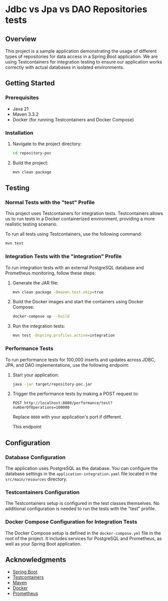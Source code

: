 # Jdbc vs Jpa vs DAO Repositories tests

## Overview

This project is a sample application demonstrating the usage of different types of repositories for data access in a Spring Boot application. We are using Testcontainers for integration testing to ensure our application works correctly with actual databases in isolated environments.

## Getting Started

### Prerequisites

- Java 21
- Maven 3.3.2
- Docker (for running Testcontainers and Docker Compose)

### Installation

1. Navigate to the project directory:
   ```bash
   cd repository-poc
   ```

2. Build the project:
   ```bash
   mvn clean package
   ```

## Testing

### Normal Tests with the "test" Profile

This project uses Testcontainers for integration tests. Testcontainers allows us to run tests in a Docker containerized environment, providing a more realistic testing scenario.

To run all tests using Testcontainers, use the following command:
```bash
mvn test
```

### Integration Tests with the "integration" Profile

To run integration tests with an external PostgreSQL database and Prometheus monitoring, follow these steps:

1. Generate the JAR file:
   ```bash
   mvn clean package -Dmaven.test.skip=true
   ```

2. Build the Docker images and start the containers using Docker Compose:
   ```bash
   docker-compose up --build
   ```

3. Run the integration tests:
   ```bash
   mvn test -Dspring.profiles.active=integration
   ```

### Performance Tests

To run performance tests for 100,000 inserts and updates across JDBC, JPA, and DAO implementations, use the following endpoint:

1. Start your application:
   ```bash
   java -jar target/repository-poc.jar
   ```

2. Trigger the performance tests by making a POST request to:
   ```
   POST http://localhost:8080/performance/test?numberOfOperations=100000
   ```

   Replace `8080` with your application's port if different.

   This endpoint


## Configuration

### Database Configuration

The application uses PostgreSQL as the database. You can configure the database settings in the `application-integration.yaml` file located in the `src/main/resources` directory.

### Testcontainers Configuration

The Testcontainers setup is configured in the test classes themselves. No additional configuration is needed to run the tests with the "test" profile.

### Docker Compose Configuration for Integration Tests

The Docker Compose setup is defined in the `docker-compose.yml` file in the root of the project. It includes services for PostgreSQL and Prometheus, as well as your Spring Boot application.

## Acknowledgments

- [Spring Boot](https://spring.io/projects/spring-boot)
- [Testcontainers](https://www.testcontainers.org/)
- [Maven](https://maven.apache.org/)
- [Docker](https://www.docker.com/)
- [Prometheus](https://prometheus.io/)
